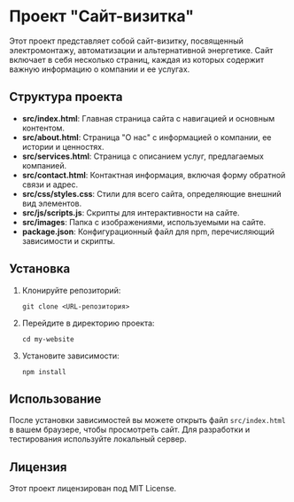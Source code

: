 # Проект "Сайт-визитка"

Этот проект представляет собой сайт-визитку, посвященный электромонтажу, автоматизации и альтернативной энергетике. Сайт включает в себя несколько страниц, каждая из которых содержит важную информацию о компании и ее услугах.

## Структура проекта

- **src/index.html**: Главная страница сайта с навигацией и основным контентом.
- **src/about.html**: Страница "О нас" с информацией о компании, ее истории и ценностях.
- **src/services.html**: Страница с описанием услуг, предлагаемых компанией.
- **src/contact.html**: Контактная информация, включая форму обратной связи и адрес.
- **src/css/styles.css**: Стили для всего сайта, определяющие внешний вид элементов.
- **src/js/scripts.js**: Скрипты для интерактивности на сайте.
- **src/images**: Папка с изображениями, используемыми на сайте.
- **package.json**: Конфигурационный файл для npm, перечисляющий зависимости и скрипты.

## Установка

1. Клонируйте репозиторий:
   ```
   git clone <URL-репозитория>
   ```
2. Перейдите в директорию проекта:
   ```
   cd my-website
   ```
3. Установите зависимости:
   ```
   npm install
   ```

## Использование

После установки зависимостей вы можете открыть файл `src/index.html` в вашем браузере, чтобы просмотреть сайт. Для разработки и тестирования используйте локальный сервер.

## Лицензия

Этот проект лицензирован под MIT License.